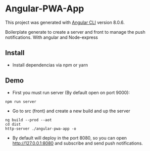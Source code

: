 # Angular-PWA-App

This project was generated with [Angular CLI](https://github.com/angular/angular-cli) version 8.0.6.

Boilerplate generate to create a server and front to manage the push notifications. With angular and Node-express

## Install

* Install dependencias via npm or yarn

## Demo

* First you must run server (By default open on port 9000):
```
npm run server
```

* Go to src (front) and create a new build and up the server
```
ng build --prod --aot
cd dist
http-server ./angular-pwa-app -o
```

* By default will deploy in the port 8080, so you can open http://127.0.0.1:8080
and subscribe and send push notifications.
